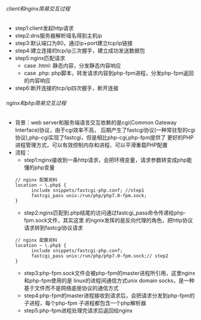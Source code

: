###### client和nginx简易交互过程
- step1:client发起http请求
- step2:dns服务器解析域名得到主机ip
- step3:默认端口为80，通过ip+port建立tcp/ip链接
- step4:建立连接的tcp/ip三次握手，建立成功发送数据包
- step5:nginx匹配请求
  + case .html: 静态内容，分发静态内容响应
  + case .php: php脚本，转发请求内容到php-fpm进程，分发php-fpm返回的内容响应
- step6:断开连接的tcp/ip四次握手，断开连接

###### nginx和php简易交互过程
- 背景：web server和服务端语言交互依赖的是cgi(Common Gateway Interface)协议，由于cgi效率不高，
后期产生了fastcgi协议(一种常驻型的cgi协议),php-cgi实现了fastcgi，但是相比php-cgi,php-fpm提供了
更好的PHP进程管理方式，可以有效控制内存和进程、可以平滑重载PHP配置
- 流程：
  + step1:nginx接收到一条http请求，会把环境变量，请求参数转变成php能懂的php变量
  ```
  // nginx 配置资料
  location ~ \.php$ {
        include snippets/fastcgi-php.conf; //step1
        fastcgi_pass unix:/run/php/php7.0-fpm.sock;
  }
  ```
  + step2:nginx匹配到.php结尾的访问通过fastcgi_pass命令传递给php-fpm.sock文件，其实这里
的ngnix发挥的是反向代理的角色，把http协议请求转到fastcgi协议请求
  ```
  // nginx 配置资料
  location ~ \.php$ {
        include snippets/fastcgi-php.conf;
        fastcgi_pass unix:/run/php/php7.0-fpm.sock;// step2
  }
  ```
  + step3:php-fpm.sock文件会被php-fpm的master进程所引用，这里nginx和php-fpm使用的是
  linux的进程间通信方式unix domain socks，是一种基于文件而不是网络底册协议的通信方式
  + step4:php-fpm的master进程接收到请求后，会把请求分发到php-fpm的子进程，每个php-fpm
子进程都包含一个php解析器
  + step5:php-fpm进程处理完请求后返回给nginx
